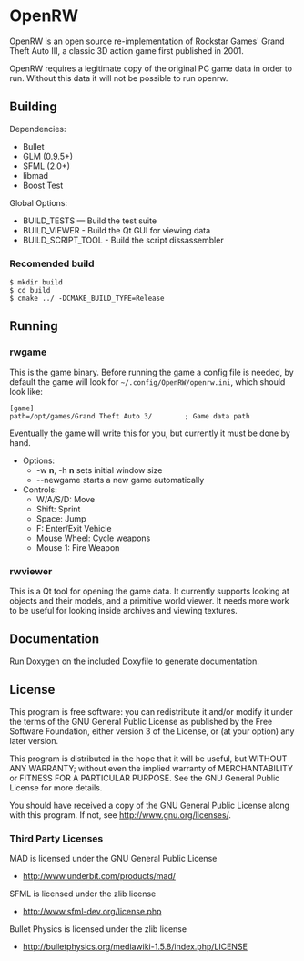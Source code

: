 # OpenRW

OpenRW is an open source re-implementation of Rockstar Games' Grand Theft Auto III,
a classic 3D action game first published in 2001.

OpenRW requires a legitimate copy of the original PC game data in order to run.
Without this data it will not be possible to run openrw.

## Building

Dependencies:

* Bullet
* GLM (0.9.5+)
* SFML (2.0+)
* libmad
* Boost Test

Global Options:

* BUILD_TESTS — Build the test suite
* BUILD_VIEWER - Build the Qt GUI for viewing data
* BUILD_SCRIPT_TOOL - Build the script dissassembler

### Recomended build

```
$ mkdir build
$ cd build
$ cmake ../ -DCMAKE_BUILD_TYPE=Release
```

## Running

### rwgame

This is the game binary. Before running the game a config file is needed, by default
the game will look for ``~/.config/OpenRW/openrw.ini``, which should look like:

```
[game]
path=/opt/games/Grand Theft Auto 3/        ; Game data path
```
Eventually the game will write this for you, but currently it must be done by
hand.

* Options:
    * -w **n**, -h **n** sets initial window size
    * --newgame starts a new game automatically
* Controls:
    * W/A/S/D: Move
    * Shift: Sprint
    * Space: Jump
    * F: Enter/Exit Vehicle
    * Mouse Wheel: Cycle weapons
    * Mouse 1: Fire Weapon

### rwviewer

This is a Qt tool for opening the game data. It currently supports  looking at
objects and their models, and a primitive world viewer. It needs more work to
be useful for looking inside archives and viewing textures.

## Documentation

Run Doxygen on the included Doxyfile to generate documentation.

## License

This program is free software: you can redistribute it and/or modify
it under the terms of the GNU General Public License as published by
the Free Software Foundation, either version 3 of the License, or
(at your option) any later version.

This program is distributed in the hope that it will be useful,
but WITHOUT ANY WARRANTY; without even the implied warranty of
MERCHANTABILITY or FITNESS FOR A PARTICULAR PURPOSE.  See the
GNU General Public License for more details.

You should have received a copy of the GNU General Public License
along with this program.  If not, see <http://www.gnu.org/licenses/>.

### Third Party Licenses

MAD is licensed under the GNU General Public License

* http://www.underbit.com/products/mad/

SFML is licensed under the zlib license

* http://www.sfml-dev.org/license.php

Bullet Physics is licensed under the zlib license

* http://bulletphysics.org/mediawiki-1.5.8/index.php/LICENSE
